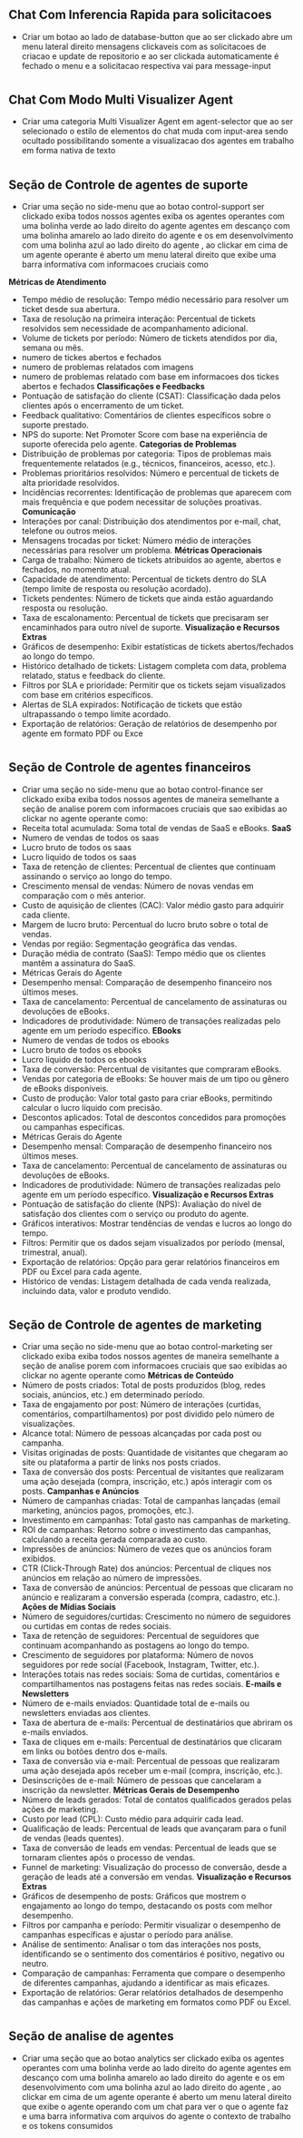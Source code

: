 ## Chat Com Inferencia Rapida para solicitacoes
- Criar um botao ao lado de database-button que ao ser clickado abre um menu lateral direito mensagens clickaveis com as solicitacoes de criacao e update de repositorio e ao ser clickada automaticamente é fechado o menu e a solicitacao respectiva vai para message-input 
#
## Chat Com Modo Multi Visualizer Agent 
- Criar uma categoria Multi Visualizer Agent em agent-selector que ao ser selecionado o estilo de elementos do chat muda com  input-area sendo ocultado possibilitando somente a visualizacao dos agentes em trabalho em forma nativa de texto
#
#
#
#
#
#
#
## Seção de Controle de agentes de suporte
- Criar uma seção no side-menu que ao botao control-support ser clickado exiba todos nossos agentes exiba os agentes operantes com uma bolinha verde ao lado direito do agente agentes em descanço com uma bolinha amarelo ao lado direito do agente e os em desenvolvimento com uma bolinha azul ao lado direito do agente  , ao clickar em cima de um agente operante é aberto um menu lateral direito que exibe uma barra informativa com informacoes cruciais como

**Métricas de Atendimento** 
- Tempo médio de resolução: Tempo médio necessário para resolver um ticket desde sua abertura.
- Taxa de resolução na primeira interação: Percentual de tickets resolvidos sem necessidade de acompanhamento adicional.
- Volume de tickets por período: Número de tickets atendidos por dia, semana ou mês.
- numero de tickes abertos e fechados 
- numero de problemas relatados com imagens 
- numero de problemas relatado com base em informacoes dos tickes abertos e fechados 
**Classificações e Feedbacks** 
- Pontuação de satisfação do cliente (CSAT): Classificação dada pelos clientes após o encerramento de um ticket.
- Feedback qualitativo: Comentários de clientes específicos sobre o suporte prestado.
- NPS do suporte: Net Promoter Score com base na experiência de suporte oferecida pelo agente.
**Categorias de Problemas** 
- Distribuição de problemas por categoria: Tipos de problemas mais frequentemente relatados (e.g., técnicos, financeiros, acesso, etc.).
- Problemas prioritários resolvidos: Número e percentual de tickets de alta prioridade resolvidos.
- Incidências recorrentes: Identificação de problemas que aparecem com mais frequência e que podem necessitar de soluções proativas.
**Comunicação** 
- Interações por canal: Distribuição dos atendimentos por e-mail, chat, telefone ou outros meios.
- Mensagens trocadas por ticket: Número médio de interações necessárias para resolver um problema.
**Métricas Operacionais** 
- Carga de trabalho: Número de tickets atribuídos ao agente, abertos e fechados, no momento atual.
- Capacidade de atendimento: Percentual de tickets dentro do SLA (tempo limite de resposta ou resolução acordado).
- Tickets pendentes: Número de tickets que ainda estão aguardando resposta ou resolução.
- Taxa de escalonamento: Percentual de tickets que precisaram ser encaminhados para outro nível de suporte.
**Visualização e Recursos Extras** 
- Gráficos de desempenho: Exibir estatísticas de tickets abertos/fechados ao longo do tempo.
- Histórico detalhado de tickets: Listagem completa com data, problema relatado, status e feedback do cliente.
- Filtros por SLA e prioridade: Permitir que os tickets sejam visualizados com base em critérios específicos.
- Alertas de SLA expirados: Notificação de tickets que estão ultrapassando o tempo limite acordado.
- Exportação de relatórios: Geração de relatórios de desempenho por agente em formato PDF ou Exce
#
#
#
#
#
#
#
## Seção de Controle de agentes financeiros 
- Criar uma seção no side-menu que ao botao control-finance ser clickado exiba exiba todos nossos agentes de maneira semelhante a seção de analise porem com informacoes cruciais que sao exibidas ao clickar no agente operante como:
- Receita total acumulada: Soma total de vendas de SaaS e eBooks.
**SaaS** 
- Numero de vendas de todos os saas
- Lucro bruto de  todos os  saas
- Lucro liquido de  todos os  saas
- Taxa de retenção de clientes: Percentual de clientes que continuam assinando o serviço ao longo do tempo.
- Crescimento mensal de vendas: Número de novas vendas em comparação com o mês anterior.
- Custo de aquisição de clientes (CAC): Valor médio gasto para adquirir cada cliente.
- Margem de lucro bruto: Percentual do lucro bruto sobre o total de vendas.
- Vendas por região: Segmentação geográfica das vendas.
- Duração média de contrato (SaaS): Tempo médio que os clientes mantêm a assinatura do SaaS.
- Métricas Gerais do Agente
- Desempenho mensal: Comparação de desempenho financeiro nos últimos meses.
- Taxa de cancelamento: Percentual de cancelamento de assinaturas ou devoluções de eBooks.
- Indicadores de produtividade: Número de transações realizadas pelo agente em um período específico.
**EBooks** 
- Numero de vendas de todos os ebooks
- Lucro bruto de todos os ebooks
- Lucro liquido de todos os ebooks
- Taxa de conversão: Percentual de visitantes que compraram eBooks.
- Vendas por categoria de eBooks: Se houver mais de um tipo ou gênero de eBooks disponíveis.
- Custo de produção: Valor total gasto para criar eBooks, permitindo calcular o lucro líquido com precisão.
- Descontos aplicados: Total de descontos concedidos para promoções ou campanhas específicas.
- Métricas Gerais do Agente
- Desempenho mensal: Comparação de desempenho financeiro nos últimos meses.
- Taxa de cancelamento: Percentual de cancelamento de assinaturas ou devoluções de eBooks.
- Indicadores de produtividade: Número de transações realizadas pelo agente em um período específico.
**Visualização e Recursos Extras** 
- Pontuação de satisfação do cliente (NPS): Avaliação do nível de satisfação dos clientes com o serviço ou produto do agente.
- Gráficos interativos: Mostrar tendências de vendas e lucros ao longo do tempo.
- Filtros: Permitir que os dados sejam visualizados por período (mensal, trimestral, anual).
- Exportação de relatórios: Opção para gerar relatórios financeiros em PDF ou Excel para cada agente.
- Histórico de vendas: Listagem detalhada de cada venda realizada, incluindo data, valor e produto vendido.
#
#
#
#
#
#
## Seção de Controle de agentes de marketing 
- Criar uma seção no side-menu que ao botao control-marketing ser clickado exiba exiba todos nossos agentes de maneira semelhante a seção de analise porem com informacoes cruciais que sao exibidas ao clickar no agente operante como
**Métricas de Conteúdo** 
- Número de posts criados: Total de posts produzidos (blog, redes sociais, anúncios, etc.) em determinado período.
- Taxa de engajamento por post: Número de interações (curtidas, comentários, compartilhamentos) por post dividido pelo número de visualizações.
- Alcance total: Número de pessoas alcançadas por cada post ou campanha.
- Visitas originadas de posts: Quantidade de visitantes que chegaram ao site ou plataforma a partir de links nos posts criados.
- Taxa de conversão dos posts: Percentual de visitantes que realizaram uma ação desejada (compra, inscrição, etc.) após interagir com os posts.
**Campanhas e Anúncios** 
- Número de campanhas criadas: Total de campanhas lançadas (email marketing, anúncios pagos, promoções, etc.).
- Investimento em campanhas: Total gasto nas campanhas de marketing.
- ROI de campanhas: Retorno sobre o investimento das campanhas, calculando a receita gerada comparada ao custo.
- Impressões de anúncios: Número de vezes que os anúncios foram exibidos.
- CTR (Click-Through Rate) dos anúncios: Percentual de cliques nos anúncios em relação ao número de impressões.
- Taxa de conversão de anúncios: Percentual de pessoas que clicaram no anúncio e realizaram a conversão esperada (compra, cadastro, etc.).
**Ações de Mídias Sociais** 
- Número de seguidores/curtidas: Crescimento no número de seguidores ou curtidas em contas de redes sociais.
- Taxa de retenção de seguidores: Percentual de seguidores que continuam acompanhando as postagens ao longo do tempo.
- Crescimento de seguidores por plataforma: Número de novos seguidores por rede social (Facebook, Instagram, Twitter, etc.).
- Interações totais nas redes sociais: Soma de curtidas, comentários e compartilhamentos nas postagens feitas nas redes sociais.
**E-mails e Newsletters** 
- Número de e-mails enviados: Quantidade total de e-mails ou newsletters enviadas aos clientes.
- Taxa de abertura de e-mails: Percentual de destinatários que abriram os e-mails enviados.
- Taxa de cliques em e-mails: Percentual de destinatários que clicaram em links ou botões dentro dos e-mails.
- Taxa de conversão via e-mail: Percentual de pessoas que realizaram uma ação desejada após receber um e-mail (compra, inscrição, etc.).
- Desinscrições de e-mail: Número de pessoas que cancelaram a inscrição da newsletter.
**Métricas Gerais de Desempenho** 
- Número de leads gerados: Total de contatos qualificados gerados pelas ações de marketing.
- Custo por lead (CPL): Custo médio para adquirir cada lead.
- Qualificação de leads: Percentual de leads que avançaram para o funil de vendas (leads quentes).
- Taxa de conversão de leads em vendas: Percentual de leads que se tornaram clientes após o processo de vendas.
- Funnel de marketing: Visualização do processo de conversão, desde a geração de leads até a conversão em vendas.
**Visualização e Recursos Extras** 
- Gráficos de desempenho de posts: Gráficos que mostrem o engajamento ao longo do tempo, destacando os posts com melhor desempenho.
- Filtros por campanha e período: Permitir visualizar o desempenho de campanhas específicas e ajustar o período para análise.
- Análise de sentimento: Analisar o tom das interações nos posts, identificando se o sentimento dos comentários é positivo, negativo ou neutro.
- Comparação de campanhas: Ferramenta que compare o desempenho de diferentes campanhas, ajudando a identificar as mais eficazes.
- Exportação de relatórios: Gerar relatórios detalhados de desempenho das campanhas e ações de marketing em formatos como PDF ou Excel.
#
#
#
#
#
#
## Seção de analise de agentes
- Criar uma seção que ao botao analytics ser clickado exiba os agentes operantes com uma bolinha verde ao lado direito do agente agentes em descanço com uma bolinha amarelo ao lado direito do agente e os em desenvolvimento com uma bolinha azul ao lado direito do agente  , ao clickar em cima de um agente operante é aberto um menu lateral direito que exibe o agente operando com um chat para ver o que o agente faz e uma barra informativa com arquivos do agente o contexto de trabalho e os tokens consumidos 
#